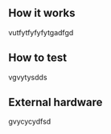 <!---

This file is used to generate your project datasheet. Please fill in the information below and delete any unused
sections.

You can also include images in this folder and reference them in the markdown. Each image must be less than
512 kb in size, and the combined size of all images must be less than 1 MB.
-->

## How it works
vutfytfyfyfytgadfgd
## How to test
vgvytysdds

## External hardware
gvycycydfsd
